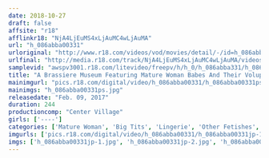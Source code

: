```yaml
---
date: 2018-10-27
draft: false
affsite: "r18"
afflinkr18: "NjA4LjEuMS4xLjAuMC4wLjAuMA"
url: "h_086abba00331"
urloriginal: "http://www.r18.com/videos/vod/movies/detail/-/id=h_086abba00331"
urlfinal: "http://media.r18.com/track/NjA4LjEuMS4xLjAuMC4wLjAuMA/videos/vod/movies/detail/-/id=h_086abba00331"
samplevid: "awspv3001.r18.com/litevideo/freepv/h/h_0/h_086abba331/h_086abba331_dmb_w.mp4"
title: "A Brassiere Museum Featuring Mature Woman Babes And Their Voluptuously Bursting Tits Check Out All These Big Soft Titties Spilling Out Of Their Bras! 30 Ladies/4 Hours"
mainimgurl: "pics.r18.com/digital/video/h_086abba00331/h_086abba00331ps.jpg"
mainimgs: "h_086abba00331ps.jpg"
releasedate: "Feb. 09, 2017"
duration: 244
productioncomp: "Center Village"
girls: ['----']
categories: ['Mature Woman', 'Big Tits', 'Lingerie', 'Other Fetishes', 'Over 4 Hours', 'Hi-Def']
imgurls: ['pics.r18.com/digital/video/h_086abba00331/h_086abba00331jp-1.jpg', 'pics.r18.com/digital/video/h_086abba00331/h_086abba00331jp-2.jpg', 'pics.r18.com/digital/video/h_086abba00331/h_086abba00331jp-3.jpg', 'pics.r18.com/digital/video/h_086abba00331/h_086abba00331jp-4.jpg', 'pics.r18.com/digital/video/h_086abba00331/h_086abba00331jp-5.jpg', 'pics.r18.com/digital/video/h_086abba00331/h_086abba00331jp-6.jpg', 'pics.r18.com/digital/video/h_086abba00331/h_086abba00331jp-7.jpg', 'pics.r18.com/digital/video/h_086abba00331/h_086abba00331jp-8.jpg', 'pics.r18.com/digital/video/h_086abba00331/h_086abba00331jp-9.jpg', 'pics.r18.com/digital/video/h_086abba00331/h_086abba00331jp-10.jpg', 'pics.r18.com/digital/video/h_086abba00331/h_086abba00331jp-11.jpg', 'pics.r18.com/digital/video/h_086abba00331/h_086abba00331jp-12.jpg', 'pics.r18.com/digital/video/h_086abba00331/h_086abba00331jp-13.jpg', 'pics.r18.com/digital/video/h_086abba00331/h_086abba00331jp-14.jpg', 'pics.r18.com/digital/video/h_086abba00331/h_086abba00331jp-15.jpg', 'pics.r18.com/digital/video/h_086abba00331/h_086abba00331jp-16.jpg', 'pics.r18.com/digital/video/h_086abba00331/h_086abba00331jp-17.jpg', 'pics.r18.com/digital/video/h_086abba00331/h_086abba00331jp-18.jpg', 'pics.r18.com/digital/video/h_086abba00331/h_086abba00331jp-19.jpg', 'pics.r18.com/digital/video/h_086abba00331/h_086abba00331jp-20.jpg']
imgs: ['h_086abba00331jp-1.jpg', 'h_086abba00331jp-2.jpg', 'h_086abba00331jp-3.jpg', 'h_086abba00331jp-4.jpg', 'h_086abba00331jp-5.jpg', 'h_086abba00331jp-6.jpg', 'h_086abba00331jp-7.jpg', 'h_086abba00331jp-8.jpg', 'h_086abba00331jp-9.jpg', 'h_086abba00331jp-10.jpg', 'h_086abba00331jp-11.jpg', 'h_086abba00331jp-12.jpg', 'h_086abba00331jp-13.jpg', 'h_086abba00331jp-14.jpg', 'h_086abba00331jp-15.jpg', 'h_086abba00331jp-16.jpg', 'h_086abba00331jp-17.jpg', 'h_086abba00331jp-18.jpg', 'h_086abba00331jp-19.jpg', 'h_086abba00331jp-20.jpg']
---
```

